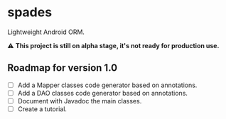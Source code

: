 spades
======

Lightweight Android ORM.

:warning: **This project is still on alpha stage, it's not ready for production use.**

Roadmap for version 1.0
-----------------------

- [ ] Add a Mapper classes code generator based on annotations.
- [ ] Add a DAO classes code generator based on annotations.
- [ ] Document with Javadoc the main classes.
- [ ] Create a tutorial.
